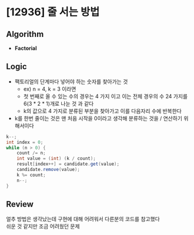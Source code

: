 # [12936] 줄 서는 방법
## Algorithm
- **Factorial**

## Logic
- 팩토리얼의 단계마다 넣어야 하는 숫자를 찾아가는 것
  - ex) n = 4,  k = 3 이라면
  - 첫 번째로 올 수 있는 수의 경우는 4 가지 이고 이는 전체 경우의 수 24 가지를 6(3 * 2 * 1)개로 나눈 것 과 같다
  - k의 값으로 4 가지로 분류된 부분을 찾아가고 이를 다음자리 수에 반복한다
- k를 한번 줄이는 것은 맨 처음 시작을 0이라고 생각해 분류하는 것을 / 연산하기 위해서이다

```java
k--;
int index = 0;
while (n > 0) {
    count /= n;
    int value = (int) (k / count);
    result[index++] = candidate.get(value);
    candidate.remove(value);
    k %= count;
    n--;
}
```

## Review
얼추 방법은 생각났는데 구현에 대해 어려워서 다른분의 코드를 참고했다  
쉬운 것 같지만 조금 어려웠던 문제

